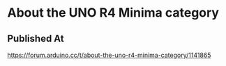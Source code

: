 # About the UNO R4 Minima category

## Published At

https://forum.arduino.cc/t/about-the-uno-r4-minima-category/1141865
